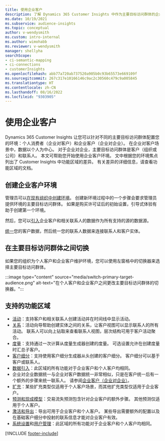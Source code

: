 ```yaml
---
title: 使用企业客户
description: 了解 Dynamics 365 Customer Insights 中作为主要目标访问群体的企业客户。
ms.date: 10/19/2021
ms.subservice: audience-insights
ms.topic: conceptual
author: v-wendysmith
ms.custom: intro-internal
ms.author: wimohabb
ms.reviewer: v-wendysmith
manager: shellyha
searchScope:
- ci-semantic-mapping
- ci-connections
- customerInsights
ms.openlocfilehash: abb77a720ab737520a905b0c93b65573e669109f
ms.sourcegitcommit: 267c317e10166146c9ac2c30560c479c9a005845
ms.translationtype: HT
ms.contentlocale: zh-CN
ms.lasthandoff: 08/16/2022
ms.locfileid: "9303905"
---
```

# <a name="work-with-business-accounts"></a>使用企业客户

Dynamics 365 Customer Insights 让您可以针对不同的主要目标访问群体配置您的环境：个人消费者（企业对客户）和企业客户（企业对企业）。 在企业对客户场景中，数据以个人为中心。 对于企业对企业，主要目标访问群体是客户（组织或公司）和联系人。 本文可帮助您开始使用企业客户环境。 文中根据您的环境焦点列出了 Customer Insights 中功能区域的差异。 有关差异的详细信息，请查看功能区域的文档。 

## <a name="create-an-environment-for-business-accounts"></a>创建企业客户环境

管理员可以[在现有组织中创建环境](create-environment.md)。 创建新环境过程中的一个步骤会要求管理员提供环境的主要目标访问群体。 如果是购买许可证后的初始设置，引导式体验有助于创建第一个环境。

然后，您可以[引入](data-sources.md)企业客户和相关联系人的数据作为所有支持的源的数据源。

 [统一](data-unification.md)您的客户数据，然后统一您的联系人数据来连接联系人和客户实体。

## <a name="switch-between-primary-target-audience"></a>在主要目标访问群体之间切换

如果您的组织为个人客户和企业客户维护环境，您可以使用左窗格中的切换器来选择主要目标访问群体。

:::image type="content" source="media/switch-primary-target-audience.png" alt-text="在个人客户和企业客户之间更改主要目标访问群体的切换器。":::

## <a name="supported-feature-areas"></a>支持的功能区域

- [活动](activities.md)：支持客户和相关联系人创建活动并在时间线中显示活动。
- [关系](relationships.md)：活动向导帮助创建实体之间的关系，让客户视图可以显示联系人的所有活动。 联系人可以向上钻取来查看联系人视图，层次结构可用于客户活动聚合。
- [度量](measures.md)：支持通过一次计算从度量生成器创建的度量。 可选设置允许在创建度量时汇总子客户。
- [客户细分](segments.md)：支持使用客户细分生成器从头创建的客户细分。 客户细分可以基于客户或联系人。
- [数据引入](data-sources.md)：此区域的所有功能对于企业客户和个人客户均相同。
- 企业对企业数据统一与企业对客户数据统一非常相似，只是在客户统一后有一个额外的步骤来统一联系人。 请参阅[企业客户（企业对企业）](data-unification.md)。
- [扩充](enrichment-hub.md)：某些扩充类型仅适用于个人客户场景，而其他扩充类型仅适用于企业客户。
- [预测和现成模型](predictions-overview.md)：交易流失预测包含针对企业客户的额外步骤。 其他预测仅适用于个人客户。
- [激活和导出](export-destinations.md)：导出可用于企业客户和个人客户。 某些导出需要额外的配置以及在基础客户细分中投射的联系信息才能对企业客户有效。
- [系统设置](system.md)和[用户管理](permissions.md)：此区域的所有功能对于企业客户和个人客户均相同。

[!INCLUDE [footer-include](includes/footer-banner.md)]

